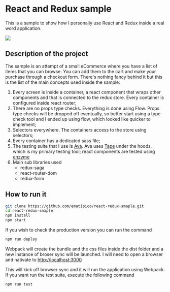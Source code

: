 # React and Redux sample #

This is a sample to show how I personally use React and Redux inside a real word application.

<img src="https://david-dm.org/ematipico/react-redux-sample.svg" />

## Description of the project ##

The sample is an attempt of a small eCommerce where you have a list of items that you can browse. You can add them to the cart and make your purchase through a checkout form. There's nothing fancy behind it but this is the list of the main concepts used inside the sample:

1. Every screen is inside a container, a react component that wraps other components and that is connected to the redux store.
   Every container is configured inside react router;
2. There are no props type checks. Everything is done using Flow. Props type checks will be dropped off eventually, so better start using a type check tool and I ended up using flow, which looked like quicker to implement;
3. Selectors everywhere. The containers access to the store using selectors;
4. Every container has a dedicated sass file;
5. The testing suite that I use is [Ava](https://github.com/avajs/ava). Ava uses [Tape](https://github.com/substack/tape) under the hoods, which is my primary testing tool; react components are tested using [enzyme](https://github.com/airbnb/enzyme)
6. Main sub libraries used
   - redux-saga
   - react-router-dom
   - redux-form


## How to run it ##

```sh
git clone https://github.com/ematipico/react-redux-smaple.git
cd react-redux-smaple
npm install
npm start
```
If you wish to check the production version you can run the command

```sh
npm run deploy
```
Webpack will create the bundle and the css files inside the dist folder and a new instance of broser sync will be launched. I will need to open a browser and nativate to [http://localhost:3000](http://localhost:3000)

This will kick off browser sync and it will run the application using Webpack. If you want run the test suite, execute the following command

```sh
npm run test
```
